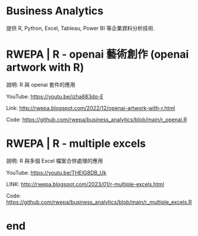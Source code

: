 # Business Analytics

提供 R, Python, Excel, Tableau, Power BI 等企業資料分析技術.

# RWEPA | R - openai 藝術創作 (openai artwork with R)

說明: R 與 openai 套件的應用

YouTube: https://youtu.be/izha883dq-E

Link: http://rwepa.blogspot.com/2022/12/openai-artwork-with-r.html

Code: https://github.com/rwepa/business_analytics/blob/main/r_openai.R

# RWEPA | R - multiple excels

說明: R 與多個 Excel 檔案合併處理的應用

YouTube: https://youtu.be/THElG8DB_Uk

LINK: http://rwepa.blogspot.com/2023/01/r-multiple-excels.html

Code: https://github.com/rwepa/business_analytics/blob/main/r_multiple_excels.R
# end
